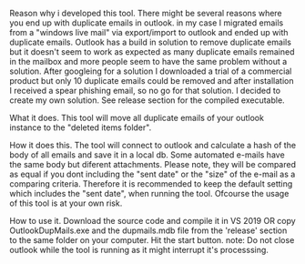 Reason why i developed this tool.
There might be several reasons where you end up with duplicate emails in outlook. in my case I migrated emails from a "windows live mail" via export/import to outlook and ended up with duplicate emails.
Outlook has a build in solution to remove duplicate emails but it doesn't seem to work as expected as many duplicate emails remained in the mailbox and more people seem to have the same problem without a solution.
After googleing for a solution I downloaded a trial of a commercial product but only 10 duplicate emails could be removed and after installation I received a spear phishing email, so no go for that solution.
I decided to create my own solution. See release section for the compiled executable.



What it does.
This tool will move all duplicate emails of your outlook instance to the "deleted items folder". 



How it does this.
The tool will connect to outlook and calculate a hash of the body of all emails and save it in a local db.
Some automated e-mails have the same body but diferent attachments. Please note, they will be compared as equal if you dont including the "sent date" or the "size" of the e-mail as a comparing criteria. 
Therefore it is recommended to keep the default setting which includes the "sent date", when running the tool.
Ofcourse the usage of this tool is at your own risk.



How to use it.
Download the source code and compile it in VS 2019 OR copy OutlookDupMails.exe and the dupmails.mdb file from the 'release' section to the same folder on your computer. 
Hit the start button. 
note: Do not close outlook while the tool is running as it might interrupt it's processsing.

